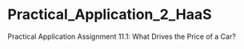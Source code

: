 # Practical_Application_2_HaaS
Practical Application Assignment 11.1: What Drives the Price of a Car?
